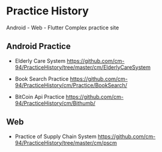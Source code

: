 # Practice History
 Android - Web - Flutter Complex practice site


## Android Practice
 - Elderly Care System
  https://github.com/cm-94/PracticeHistory/tree/master/cm/ElderlyCareSystem
 
 - Book Search Practice
  https://github.com/cm-94/PracticeHistory/cm/Practice/BookSearch/
 
 - BitCoin Api Practice
  https://github.com/cm-94/PracticeHistory/cm/Bithumb/
  
  
## Web
 - Practice of Supply Chain System
  https://github.com/cm-94/PracticeHistory/tree/master/cm/pscm
